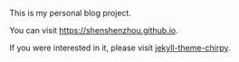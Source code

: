 This is my personal blog project.

You can visit https://shenshenzhou.github.io.

If you were interested in it,
please visit [jekyll-theme-chirpy](https://github.com/cotes2020/jekyll-theme-chirpy).
